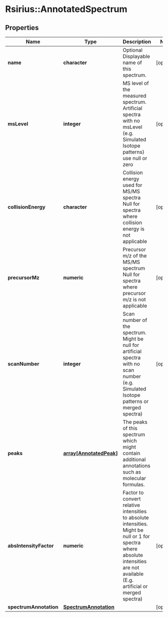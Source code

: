 # Rsirius::AnnotatedSpectrum



## Properties
Name | Type | Description | Notes
------------ | ------------- | ------------- | -------------
**name** | **character** | Optional Displayable name of this spectrum. | [optional] 
**msLevel** | **integer** | MS level of the measured spectrum.  Artificial spectra with no msLevel (e.g. Simulated Isotope patterns) use null or zero | [optional] 
**collisionEnergy** | **character** | Collision energy used for MS/MS spectra  Null for spectra where collision energy is not applicable | [optional] 
**precursorMz** | **numeric** | Precursor m/z of the MS/MS spectrum  Null for spectra where precursor m/z is not applicable | [optional] 
**scanNumber** | **integer** | Scan number of the spectrum.  Might be null for artificial spectra with no scan number (e.g. Simulated Isotope patterns or merged spectra) | [optional] 
**peaks** | [**array[AnnotatedPeak]**](AnnotatedPeak.md) | The peaks of this spectrum which might contain additional annotations such as molecular formulas. | 
**absIntensityFactor** | **numeric** | Factor to convert relative intensities to absolute intensities.  Might be null or 1 for spectra where absolute intensities are not available (E.g. artificial or merged spectra) | [optional] 
**spectrumAnnotation** | [**SpectrumAnnotation**](SpectrumAnnotation.md) |  | [optional] 


